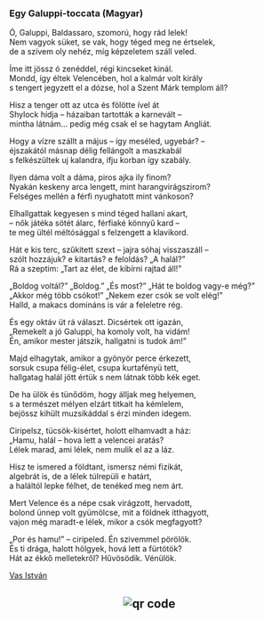 ### Egy Galuppi-toccata (Magyar)

Ó, Galuppi, Baldassaro, szomorú, hogy rád lelek!  
Nem vagyok süket, se vak, hogy téged meg ne értselek,  
de a szívem oly nehéz, míg képzeletem száll veled.  
  
Íme itt jössz ó zenéddel, régi kincseket kinál.  
Mondd, így éltek Velencében, hol a kalmár volt király  
s tengert jegyzett el a dózse, hol a Szent Márk templom áll?  
  
Hisz a tenger ott az utca és fölötte ível át  
Shylock hídja – házaiban tartották a karnevált –  
mintha látnám… pedig még csak el se hagytam Angliát.  
  
Hogy a vízre szállt a május – így meséled, ugyebár? –  
éjszakától másnap délig fellángolt a maszkabál  
s felkészültek uj kalandra, ifju korban így szabály.  
  
Ilyen dáma volt a dáma, piros ajka ily finom?  
Nyakán keskeny arca lengett, mint harangvirágszirom?  
Felséges mellén a férfi nyughatott mint vánkoson?  
  
Elhallgattak kegyesen s mind téged hallani akart,  
– nők játéka sötét álarc, férfiaké könnyű kard –  
te meg ültél méltósággal s felzengett a klavikord.  
  
Hát e kis terc, szűkitett szext – jajra sóhaj visszaszáll –  
szólt hozzájuk? e kitartás? e feloldás? „A halál?”  
Rá a szeptim: „Tart az élet, de kibírni rajtad áll!”  
  
„Boldog voltál?” „Boldog.” „És most?” „Hát te boldog vagy-e még?”  
„Akkor még több csókot!” „Nekem ezer csók se volt elég!”  
Halld, a makacs domináns is vár a feleletre rég.  
  
És egy oktáv üt rá választ. Dicsértek ott igazán,  
„Remekelt a jó Galuppi, ha komoly volt, ha vidám!  
Én, amikor mester játszik, hallgatni is tudok ám!”  
  
Majd elhagytak, amikor a gyönyör perce érkezett,  
sorsuk csupa félig-élet, csupa kurtafényü tett,  
hallgatag halál jött értük s nem látnak több kék eget.  
  
De ha ülök és tünődöm, hogy álljak meg helyemen,  
s a természet mélyen elzárt titkait ha kémlelem,  
bejössz kihült muzsikáddal s érzi minden idegem.  
  
Ciripelsz, tücsök-kisértet, holott elhamvadt a ház:  
„Hamu, halál – hova lett a velencei aratás?  
Lélek marad, ami lélek, nem mulik el az a láz.  
  
Hisz te ismered a földtant, ismersz némi fizikát,  
algebrát is, de a lélek túlrepüli e határt,  
a haláltól lepke félhet, de tenéked meg nem árt.  
  
Mert Velence és a népe csak virágzott, hervadott,  
bolond ünnep volt gyümölcse, mit a földnek itthagyott,  
vajon még maradt-e lélek, mikor a csók megfagyott?  
  
„Por és hamu!” – ciripeled. Én szivemmel pörölök.  
És ti drága, halott hölgyek, hová lett a fürtötök?  
Hát az ékkő melletekről? Hűvösödik. Vénülök.  

[Vas István](https://www.magyarulbabelben.net/works/en-hu/Vas_Istv%C3%A1n-1910)



## <p style="text-align: center;"><img src="https://chart.googleapis.com/chart?cht=qr&chl=https://notes.andrasdenes.com/robert-browning-egy-galuppi-toccata&chs=180x180&choe=UTF-8&chld=L|2" alt="qr code"></p>

